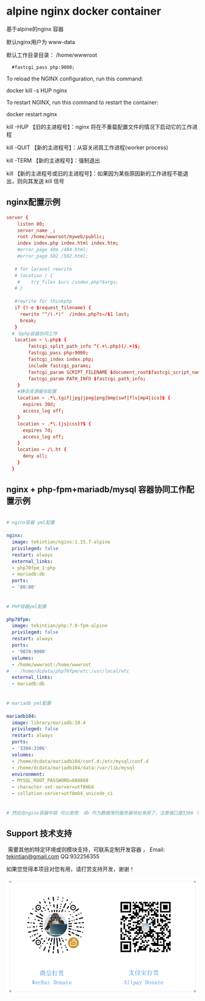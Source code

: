 # alpine nginx docker container



基于alpine的nginx 容器



默认nginx用户为 www-data



默认工作目录目录：  /home/wwwroot

      #fastcgi_pass php:9000;



To reload the NGINX configuration, run this command:

docker kill -s HUP nginx



To restart NGINX, run this command to restart the container:

docker restart nginx



kill -HUP 【旧的主进程号】：nginx 将在不重载配置文件的情况下启动它的工作进程

kill -QUIT 【新的主进程号】：从容关闭其工作进程(worker process)

kill -TERM 【新的主进程号】：强制退出

kill 【新的主进程号或旧的主进程号】：如果因为某些原因新的工作进程不能退出，则向其发送 kill 信号



## nginx配置示例

```conf
server {
    listen 80;
    server_name _;
    root /home/wwwroot/myweb/public;
    index index.php index.html index.htm;
    #error_page 404 /404.html;
    #error_page 502 /502.html;

   # for laravel rewrite
   # location / {
    #    try_files $uri /index.php?$args;
   # }
   
   #rewrite for thinkphp
   if (!-e $request_filename) {
     rewrite "^/(.*)"  /index.php?s=/$1 last;
     break;
   }
  # 与php容器协同工作
   location ~ \.php$ {
        fastcgi_split_path_info ^(.+\.php)(/.+)$;
        fastcgi_pass php:9000;
        fastcgi_index index.php;
        include fastcgi_params;
        fastcgi_param SCRIPT_FILENAME $document_root$fastcgi_script_name;
        fastcgi_param PATH_INFO $fastcgi_path_info;
    }
    #静态资源缓存配置
    location ~ .*\.(gif|jpg|jpeg|png|bmp|swf|flv|mp4|ico)$ {
      expires 30d;
      access_log off;
    }
    location ~ .*\.(js|css)?$ {
      expires 7d;
      access_log off;
    }
    location ~ /\.ht {
      deny all;
    }
  }
```



## nginx + php-fpm+mariadb/mysql 容器协同工作配置示例

```yml

# nginx容器 yml配置

nginx:
  image: tekintian/nginx:1.15.7-alpine
  privileged: false
  restart: always
  external_links:
  - php70fpm_1:php
  - mariadb:db
  ports:
  - '80:80'


# PHP容器yml配置

php70fpm:
  image: tekintian/php:7.0-fpm-alpine
  privileged: false
  restart: always
  ports:
  - '9070:9000'
  volumes:
  - /home/wwwroot:/home/wwwroot
#  - /home/dcdata/php70fpm/etc:/usr/local/etc
  external_links:
  - mariadb:db


# mariadb yml配置

mariadb104:
  image: library/mariadb:10.4
  privileged: false
  restart: always
  ports:
  - '3304:3306'
  volumes:
  - /home/dcdata/mariadb104/conf.d:/etc/mysql/conf.d
  - /home/dcdata/mariadb104/data:/var/lib/mysql
  environment:
  - MYSQL_ROOT_PASSWORD=888888
  - character-set-server=utf8mb4
  - collation-server=utf8mb4_unicode_ci


# 然后在nginx容器中就 可以使用  db 作为数据库的服务器地址来用了，注意端口是3306 不是你对外暴露的端口。
```





## Support 技术支持

​	需要其他的特定环境或则模块支持，可联系定制开发容器 ， Email: tekintian@gmail.com  QQ:932256355





如果您觉得本项目对您有用，请打赏支持开发，谢谢！

![donate](donate.png)













